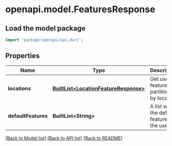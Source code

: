 # openapi.model.FeaturesResponse

## Load the model package
```dart
import 'package:openapi/api.dart';
```

## Properties
Name | Type | Description | Notes
------------ | ------------- | ------------- | -------------
**locations** | [**BuiltList&lt;LocationFeatureResponse&gt;**](LocationFeatureResponse.md) | Get user features partitioned by location. | [optional] 
**defaultFeatures** | **BuiltList&lt;String&gt;** | A list with the default features for the user. | [optional] 

[[Back to Model list]](../README.md#documentation-for-models) [[Back to API list]](../README.md#documentation-for-api-endpoints) [[Back to README]](../README.md)


